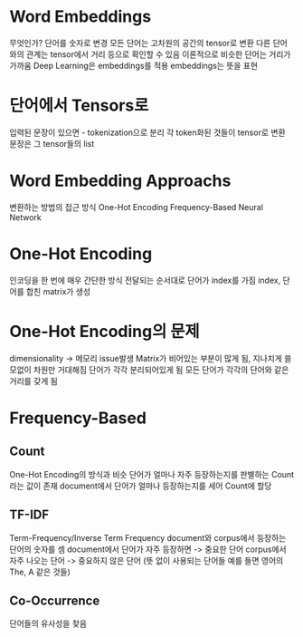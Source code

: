 # Word Embeddings
무엇인가?
단어를 숫자로 변경
모든 단어는 고차원의 공간의 tensor로 변환
다른 단어와의 관계는 tensor에서 거리 등으로 확인할 수 있음
이론적으로 비슷한 단어는 거리가 가까움
Deep Learning은 embeddings를 적용
embeddings는 뜻을 표현

# 단어에서 Tensors로
입력된 문장이 있으면 - tokenization으로 분리
각 token화된 것들이 tensor로 변환
문장은 그 tensor들의 list

# Word Embedding Approachs
변환하는 방법의 접근 방식
One-Hot Encoding
Frequency-Based
Neural Network

# One-Hot Encoding
인코딩을 한 번에
매우 간단한 방식
전달되는 순서대로 단어가 index를 가짐
index, 단어를 합친 matrix가 생성

# One-Hot Encoding의 문제
dimensionality -> 메모리 issue발생
Matrix가 비어있는 부분이 많게 됨, 지나치게 쓸모없이 차원만 거대해짐
단어가 각각 분리되어있게 됨
모든 단어가 각각의 단어와 같은 거리를 갖게 됨

# Frequency-Based

## Count
One-Hot Encoding의 방식과 비슷
단어가 얼마나 자주 등장하는지를 판별하는 Count라는 값이 존재
document에서 단어가 얼마나 등장하는지를 세어 Count에 할당

## TF-IDF
Term-Frequency/Inverse Term Frequency
document와 corpus에서 등장하는 단어의 숫자를 셈
document에서 단어가 자주 등장하면 -> 중요한 단어
corpus에서 자주 나오는 단어 -> 중요하지 않은 단어 (뜻 없이 사용되는 단어들 예를 들면 영어의 The, A 같은 것들)

## Co-Occurrence
단어들의 유사성을 찾음

